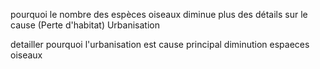 pourquoi le nombre des espèces oiseaux diminue
plus des détails sur le cause (Perte d'habitat)
Urbanisation

detailler pourquoi l'urbanisation est cause principal diminution espaeces oiseaux
